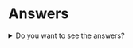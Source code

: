 # Answers

<details>
<summary> Do you want to see the answers? </summary>
<pre>
1. `kubectl create namespace group1-exercise-3`
2. ```yaml
   apiVersion: v1
   kind: Service
   metadata:
     name: nginx-service
     namespace: group1-ex3
   spec:
     selector:
       app: nginx
     ports:
       - port: 80
         targetPort: 80
     type: ClusterIP
   ```

3. ```yaml
   apiVersion: apps/v1
   kind: Deployment
   metadata:
     name: nginx
     namespace: group1-ex3
   spec:
     selector:
       matchLabels:
         app: nginx
     replicas: 2
     template:
       metadata:
         labels:
           app: nginx
       spec:
         containers:
           - name: nginx
             image: nginx:latest
             ports:
               - containerPort: 80
   ```

4. `kubectl apply -f ex3.yaml`
5. `kubectl get svc -n group1-ex3` </br>
   `kubectl describe svc -n group1-ex3 nginx-service`
6. `kubectl get deploy -n group1-ex3` </br>
   `kubectl describe deploy -n group1-ex3 nginx`
7. `kubectl logs deploy/nginx -n group1-ex3`
8. `kubectl port-forward -n group1-ex3 deploy/nginx 8081:80`
9. `kubectl logs deploy/nginx -n group1-ex3`
10. ```yaml
    apiVersion: v1
    kind: Service
    metadata:
      name: nginx-service
      namespace: group1-ex3
    spec:
      selector:
        app: nginx
      ports:
        - port: 80
          targetPort: 80
      type: LoadBalancer
    ```
11. `kubectl get svc -n group1-ex3` </br>
    `kubectl describe svc -n group1-ex3 nginx-service`

Yes. There is a DNS for a ALB in AWS.

12. `curl http://<YOUR AWS ELB ID>.eu-west-1.elb.amazonaws.com/`
</pre>
</details>
